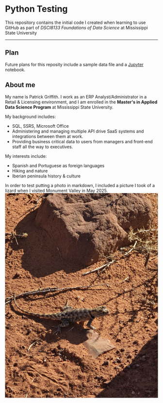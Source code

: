 # Python Testing
This repository contains the initial code I created when learning to use GitHub as part of *DSCI8133 Foundations of Data Science* at Mississippi State University

---
## Plan
Future plans for this reposity include a sample data file and a [Jupyter](https://jupyter.org/) notebook.

## About me

My name is Patrick Griffith.  I work as an ERP Analyst/Administrator in a Retail & Licensing environment, and I am enrolled in the **Master's in Applied Data Science Program** at Mississippi State University.

My background includes:
- SQL, SSRS, Microsoft Office
- Administering and managing multiple API drive SaaS systems and integrations between them at work.
- Providing business critical data to users from managers and front-end staff all the way to executives.

My interests include:
- Spanish and Portuguese as foreign languages
- Hiking and nature
- Iberian peninsula history & culture

In order to test putting a photo in markdown, I included a picture I took of a lizard when I visited Monument Valley in May 2025.
![Monument Valley Lizard](lizard.jpg)
